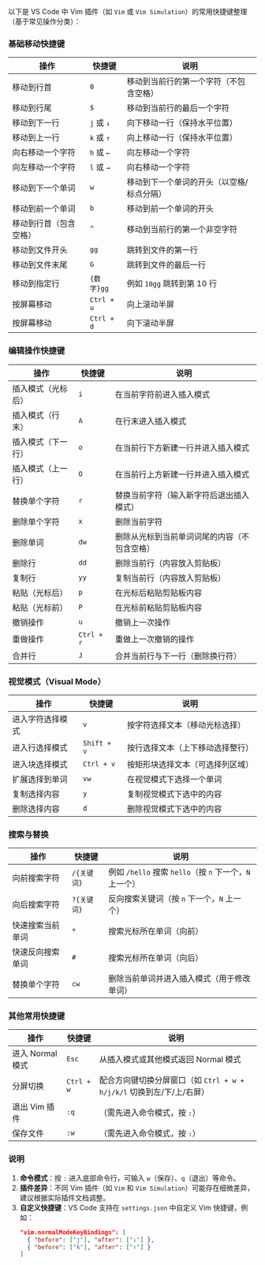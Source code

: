 
以下是 VS Code 中 Vim 插件（如 `Vim` 或 `Vim Simulation`）的常用快捷键整理（基于常见操作分类）：


### **基础移动快捷键**
| 操作                   | 快捷键     | 说明                                      |
| ---------------------- | ---------- | ----------------------------------------- |
| 移动到行首             | `0`        | 移动到当前行的第一个字符（不包含空格）    |
| 移动到行尾             | `$`        | 移动到当前行的最后一个字符                |
| 移动到下一行           | `j` 或 `↓` | 向下移动一行（保持水平位置）              |
| 移动到上一行           | `k` 或 `↑` | 向上移动一行（保持水平位置）              |
| 向右移动一个字符       | `h` 或 `←` | 向左移动一个字符                          |
| 向左移动一个字符       | `l` 或 `→` | 向右移动一个字符                          |
| 移动到下一个单词       | `w`        | 移动到下一个单词的开头（以空格/标点分隔） |
| 移动到前一个单词       | `b`        | 移动到前一个单词的开头                    |
| 移动到行首（包含空格） | `^`        | 移动到当前行的第一个非空字符              |
| 移动到文件开头         | `gg`       | 跳转到文件的第一行                        |
| 移动到文件末尾         | `G`        | 跳转到文件的最后一行                      |
| 移动到指定行           | `{数字}gg` | 例如 `10gg` 跳转到第 10 行                |
| 按屏幕移动             | `Ctrl + u` | 向上滚动半屏                              |
| 按屏幕移动             | `Ctrl + d` | 向下滚动半屏                              |


### **编辑操作快捷键**
| 操作               | 快捷键     | 说明                                         |
| ------------------ | ---------- | -------------------------------------------- |
| 插入模式（光标后） | `i`        | 在当前字符前进入插入模式                     |
| 插入模式（行末）   | `A`        | 在行末进入插入模式                           |
| 插入模式（下一行） | `o`        | 在当前行下方新建一行并进入插入模式           |
| 插入模式（上一行） | `O`        | 在当前行上方新建一行并进入插入模式           |
| 替换单个字符       | `r`        | 替换当前字符（输入新字符后退出插入模式）     |
| 删除单个字符       | `x`        | 删除当前字符                                 |
| 删除单词           | `dw`       | 删除从光标到当前单词词尾的内容（不包含空格） |
| 删除行             | `dd`       | 删除当前行（内容放入剪贴板）                 |
| 复制行             | `yy`       | 复制当前行（内容放入剪贴板）                 |
| 粘贴（光标后）     | `p`        | 在光标后粘贴剪贴板内容                       |
| 粘贴（光标前）     | `P`        | 在光标前粘贴剪贴板内容                       |
| 撤销操作           | `u`        | 撤销上一次操作                               |
| 重做操作           | `Ctrl + r` | 重做上一次撤销的操作                         |
| 合并行             | `J`        | 合并当前行与下一行（删除换行符）             |


### **视觉模式（Visual Mode）**
| 操作             | 快捷键      | 说明                             |
| ---------------- | ----------- | -------------------------------- |
| 进入字符选择模式 | `v`         | 按字符选择文本（移动光标选择）   |
| 进入行选择模式   | `Shift + v` | 按行选择文本（上下移动选择整行） |
| 进入块选择模式   | `Ctrl + v`  | 按矩形块选择文本（可选择列区域） |
| 扩展选择到单词   | `vw`        | 在视觉模式下选择一个单词         |
| 复制选择内容     | `y`         | 复制视觉模式下选中的内容         |
| 删除选择内容     | `d`         | 删除视觉模式下选中的内容         |


### **搜索与替换**
| 操作             | 快捷键      | 说明                                                    |
| ---------------- | ----------- | ------------------------------------------------------- |
| 向前搜索字符     | `/{关键词}` | 例如 `/hello` 搜索 `hello`（按 `n` 下一个，`N` 上一个） |
| 向后搜索字符     | `?{关键词}` | 反向搜索关键词（按 `n` 下一个，`N` 上一个）             |
| 快速搜索当前单词 | `*`         | 搜索光标所在单词（向前）                                |
| 快速反向搜索单词 | `#`         | 搜索光标所在单词（向后）                                |
| 替换单个字符     | `cw`        | 删除当前单词并进入插入模式（用于修改单词）              |


### **其他常用快捷键**
| 操作             | 快捷键     | 说明                                                                  |
| ---------------- | ---------- | --------------------------------------------------------------------- |
| 进入 Normal 模式 | `Esc`      | 从插入模式或其他模式返回 Normal 模式                                  |
| 分屏切换         | `Ctrl + w` | 配合方向键切换分屏窗口（如 `Ctrl + w + h/j/k/l` 切换到左/下/上/右屏） |
| 退出 Vim 插件    | `:q`       | （需先进入命令模式，按 `:`）                                          |
| 保存文件         | `:w`       | （需先进入命令模式，按 `:`）                                          |


### **说明**
1. **命令模式**：按 `:` 进入底部命令行，可输入 `w`（保存）、`q`（退出）等命令。  
2. **插件差异**：不同 Vim 插件（如 `Vim` 和 `Vim Simulation`）可能存在细微差异，建议根据实际插件文档调整。  
3. **自定义快捷键**：VS Code 支持在 `settings.json` 中自定义 Vim 快捷键，例如：  
   ```json
   "vim.normalModeKeyBindings": [
     { "before": ["j"], "after": ["↓"] },
     { "before": ["k"], "after": ["↑"] }
   ]
   ```
